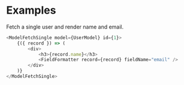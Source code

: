 # Examples

Fetch a single user and render name and email.

```js
<ModelFetchSingle model={UserModel} id={1}>
    {({ record }) => (
        <div>
            <h3>{record.name}</h3>
            <FieldFormatter record={record} fieldName="email" />
        </div>
    )}
</ModelFetchSingle>
```
